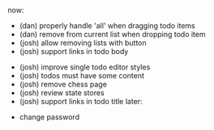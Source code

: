 now:
- (dan) properly handle 'all' when dragging todo items
- (dan) remove from current list when dropping todo item
- (josh) allow removing lists with button
- (josh) support links in todo body
+ (josh) improve single todo editor styles
+ (josh) todos must have some content
+ (josh) remove chess page
+ (josh) review state stores
+ (josh) support links in todo title
later:
- change password
